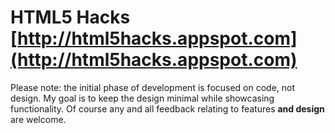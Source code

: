 #  HTML5 Hacks [http://html5hacks.appspot.com](http://html5hacks.appspot.com) #

Please note: the initial phase of development is focused on code, not design. My goal is to keep the design minimal while showcasing
functionality. Of course any and all feedback relating to features **and design** are welcome.
